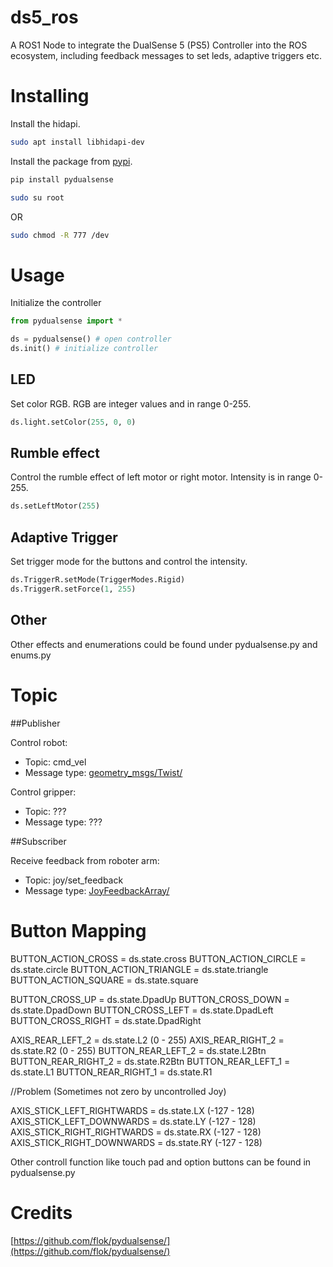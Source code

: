 # ds5_ros

A ROS1 Node to integrate the DualSense 5 (PS5) Controller into the ROS ecosystem, including feedback messages to set leds, adaptive triggers etc.

# Installing

Install the hidapi.

```bash
sudo apt install libhidapi-dev
```
Install the package from [pypi](https://pypi.org/project/pydualsense/).

```bash
pip install pydualsense
```

```bash
sudo su root
```

OR

```bash
sudo chmod -R 777 /dev
```


# Usage

Initialize the controller

```python
from pydualsense import *

ds = pydualsense() # open controller
ds.init() # initialize controller
```

## LED

Set color RGB. RGB are integer values and in range 0-255.

```python
ds.light.setColor(255, 0, 0)
```
## Rumble effect

Control the rumble effect of left motor or right motor. Intensity is in range 0-255.

```python
ds.setLeftMotor(255)
```
## Adaptive Trigger

Set trigger mode for the buttons and control the intensity.

```python
ds.TriggerR.setMode(TriggerModes.Rigid)
ds.TriggerR.setForce(1, 255)
```
## Other

Other effects and enumerations could be found under pydualsense.py and enums.py

# Topic

##Publisher

Control robot:
- Topic: cmd_vel
- Message type: [geometry_msgs/Twist/](http://docs.ros.org/en/noetic/api/geometry_msgs/html/msg/Twist.html/)

Control gripper:
- Topic: ???
- Message type: ???

##Subscriber

Receive feedback from roboter arm:
- Topic: joy/set_feedback
- Message type: [JoyFeedbackArray/](http://docs.ros.org/en/api/sensor_msgs/html/msg/JoyFeedbackArray.html/)

# Button Mapping

BUTTON_ACTION_CROSS     = ds.state.cross
BUTTON_ACTION_CIRCLE     = ds.state.circle
BUTTON_ACTION_TRIANGLE     = ds.state.triangle
BUTTON_ACTION_SQUARE     = ds.state.square

BUTTON_CROSS_UP     = ds.state.DpadUp
BUTTON_CROSS_DOWN     = ds.state.DpadDown
BUTTON_CROSS_LEFT     = ds.state.DpadLeft
BUTTON_CROSS_RIGHT     = ds.state.DpadRight

AXIS_REAR_LEFT_2    = ds.state.L2 (0 - 255)
AXIS_REAR_RIGHT_2    = ds.state.R2 (0 - 255)
BUTTON_REAR_LEFT_2    = ds.state.L2Btn
BUTTON_REAR_RIGHT_2    = ds.state.R2Btn
BUTTON_REAR_LEFT_1    = ds.state.L1
BUTTON_REAR_RIGHT_1    = ds.state.R1


//Problem (Sometimes not zero by uncontrolled Joy)

AXIS_STICK_LEFT_RIGHTWARDS     = ds.state.LX (-127 - 128)
AXIS_STICK_LEFT_DOWNWARDS    = ds.state.LY (-127 - 128)
AXIS_STICK_RIGHT_RIGHTWARDS    = ds.state.RX (-127 - 128)
AXIS_STICK_RIGHT_DOWNWARDS    = ds.state.RY (-127 - 128)

Other controll function like touch pad and option buttons can be found in pydualsense.py

# Credits

[https://github.com/flok/pydualsense/](https://github.com/flok/pydualsense/)
